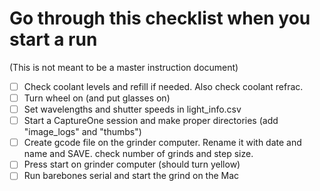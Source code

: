 # Go through this checklist when you start a run
(This is not meant to be a master instruction document)

- [ ] Check coolant levels and refill if needed. Also check coolant refrac.
- [ ] Turn wheel on (and put glasses on)
- [ ] Set wavelengths and shutter speeds in light_info.csv
- [ ] Start a CaptureOne session and make proper directories (add "image_logs" and "thumbs")
- [ ] Create gcode file on the grinder computer. Rename it with date and name and SAVE. check number of grinds and step size.
- [ ] Press start on grinder computer (should turn yellow)
- [ ] Run barebones serial and start the grind on the Mac
